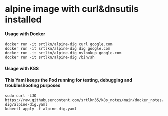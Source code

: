 # alpine image with curl&dnsutils installed
#### Usage with Docker
```
docker run -it srtlkn/alpine-dig curl google.com
docker run -it srtlkn/alpine-dig dig google.com
docker run -it srtlkn/alpine-dig nslookup google.com
docker run -it srtlkn/alpine-dig /bin/sh
```

#### Usage with K8S
#### This Yaml keeps the Pod running for testing, debugging and troubleshooting purposes
```
sudo curl -LJO https://raw.githubusercontent.com/srtlkn35/k8s_notes/main/docker_notes/alpine-dig/alpine-dig.yaml
kubectl apply -f alpine-dig.yaml
```
